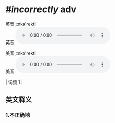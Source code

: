 # ***\#incorrectly*** adv
英音 ˌɪnkə'rektli  
英音
<audio src="./media/incorrectly1.aac" controls="controls"></audio>

美音 ˌɪnkə'rektli  
美音
<audio src="./media/incorrectly2.aac" controls="controls"></audio>



| 词频 1 |  

英文释义
---
### 1.**不正确地**  


